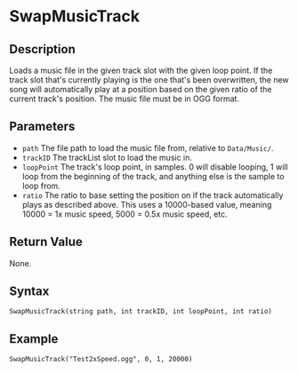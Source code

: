 # SwapMusicTrack

## Description
Loads a music file in the given track slot with the given loop point. If the track slot that's currently playing is the one that's been overwritten, the new song will automatically play at a position based on the given ratio of the current track's position. The music file must be in OGG format.

## Parameters
- `path`
The file path to load the music file from, relative to `Data/Music/`.
- `trackID`
The trackList slot to load the music in.
- `loopPoint`
The track's loop point, in samples. 0 will disable looping, 1 will loop from the beginning of the track, and anything else is the sample to loop from.
- `ratio`
The ratio to base setting the position on if the track automatically plays as described above. This uses a 10000-based value, meaning 10000 = 1x music speed, 5000 = 0.5x music speed, etc.

## Return Value
None.

## Syntax
```
SwapMusicTrack(string path, int trackID, int loopPoint, int ratio)
```

## Example
```
SwapMusicTrack("Test2xSpeed.ogg", 0, 1, 20000)
```